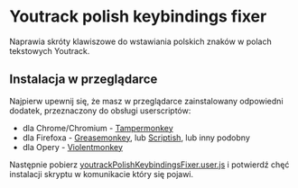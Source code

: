 Youtrack polish keybindings fixer
=================================

Naprawia skróty klawiszowe do wstawiania polskich znaków w polach tekstowych Youtrack.

## Instalacja w przeglądarce
Najpierw upewnij się, że masz w przeglądarce zainstalowany odpowiedni dodatek, przeznaczony do obsługi userscriptów:
* dla Chrome/Chromium - [Tampermonkey](https://chrome.google.com/webstore/detail/tampermonkey/dhdgffkkebhmkfjojejmpbldmpobfkfo?hl=pl)
* dla Firefoxa - [Greasemonkey](https://addons.mozilla.org/pl/firefox/addon/greasemonkey/), lub [Scriptish](https://addons.mozilla.org/pl/firefox/addon/scriptish/), lub inny podobny
* dla Opery - [Violentmonkey](https://addons.opera.com/pl/extensions/details/violent-monkey/)

Następnie pobierz [youtrackPolishKeybindingsFixer.user.js](https://github.com/kuc/Youtrack-polish-keybindings-fixer/raw/master/youtrackPolishKeybindingsFixer.user.js)
i potwierdź chęć instalacji skryptu w komunikacie który się pojawi.
